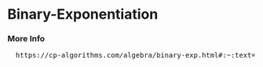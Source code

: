 # Binary-Exponentiation
### More Info
<pre>
  https://cp-algorithms.com/algebra/binary-exp.html#:~:text=Binary%20exponentiation%20(also%20known%20as,required%20by%20the%20naive%20approach).
</pre>
